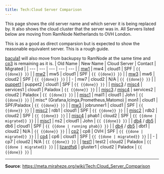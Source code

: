 ```yaml
---
title: Tech:Cloud Server Comparison
---
```


This page shows the old server name and which server it is being replaced by. It also shows the cloud cluster that the server was in. All Servers listed below are moving from RamNode Netherlands to OVH London.

This is as a good as direct comparsion but is expected to show the reasonable equivalent server. This is a rough guide.

[bacula1](https://meta.miraheze.org/wiki/Tech:bacula1) will also move from backupsy to RamNode at the same time and [cp3](https://meta.miraheze.org/wiki/Tech:cp3) is remaining as it is.
| Old Name | New Name | Cloud Server | Contact | Migrated |
| --- | --- | --- | --- | --- |
| [mw1](https://meta.miraheze.org/wiki/Tech:mw1) | mw4 | cloud1 | SPF | `{{ {{done}} }}` |
| [mw2](https://meta.miraheze.org/wiki/Tech:mw2) | mw5 | cloud1 | SPF | `{{ {{done}} }}` |
| [mw3](https://meta.miraheze.org/wiki/Tech:mw3) | mw6 | cloud2 | SPF | `{{ {{done}} }}` |
| - | mw7 | cloud2 | N/A | `{{ {{done}} }}` |
| [puppet1](https://meta.miraheze.org/wiki/Tech:puppet1) | puppet2 | cloud1 | SPF | `{{ {{done}} }}` |
| [misc3](https://meta.miraheze.org/wiki/Tech:misc3) / [misc4](https://meta.miraheze.org/wiki/Tech:misc4) | services1 | cloud1 | Paladox | `{{ {{done}} }}` |
| [misc3](https://meta.miraheze.org/wiki/Tech:misc3) / [misc4](https://meta.miraheze.org/wiki/Tech:misc4) | services2 | cloud2 | Paladox | `{{ {{done}} }}` |
| [misc1](https://meta.miraheze.org/wiki/Tech:misc1) | mail1 | cloud1 | John | `{{ {{done}} }}` |
| misc* (Grafana,Icinga,Prometheus,Matomo) | mon1 | cloud1 | SPF/Paladox | `{{ {{done}} }}` |
| [mw3](https://meta.miraheze.org/wiki/Tech:mw3) | jobrunner1 | cloud1 | SPF | `{{ {{done}} }}` |
| [misc2](https://meta.miraheze.org/wiki/Tech:misc2) | rdb1 | cloud1 | SPF | `{{ {{done}} }}` |
| [misc2](https://meta.miraheze.org/wiki/Tech:misc2) | rdb2 | cloud2 | SPF | `{{ {{done}} }}` |
| [misc4](https://meta.miraheze.org/wiki/Tech:misc4) | phab1 | cloud2 | SPF | `{{ {{done | migrated}} }}` |
| [misc1](https://meta.miraheze.org/wiki/Tech:misc1) | ns2 | cloud1 | John | `{{ {{done}} }}` |
| [db4](https://meta.miraheze.org/wiki/Tech:db4) / [db5](https://meta.miraheze.org/wiki/Tech:db5) | db6 | cloud1 | SPF | `{{ {{done | running phab}} }}` |
| [db4](https://meta.miraheze.org/wiki/Tech:db4) / [db5](https://meta.miraheze.org/wiki/Tech:db5) | dbt1 | cloud2 | N/A | `{{ {{done}} }}` |
| [cp2](https://meta.miraheze.org/wiki/Tech:cp2) | cp8 | OVH | SPF | `{{ {{done | migrated}} }}` |
| [cp4](https://meta.miraheze.org/wiki/Tech:cp4) | cp6 | cloud1 | SPF | `{{ {{done | migrated}} }}` |
| - | cp7 | cloud2 | N/A | `{{ {{done}} }}` |
| [test1](https://meta.miraheze.org/wiki/Tech:test1) | test2 | cloud2 | Paladox | `{{ {{done | migrated}} }}` |
| [lizardfs6](https://meta.miraheze.org/wiki/Tech:lizardfs6) | gluster1 | cloud2 | Paladox | `{{ {{done}} }}` |

----
**Source**: https://meta.miraheze.org/wiki/Tech:Cloud_Server_Comparison